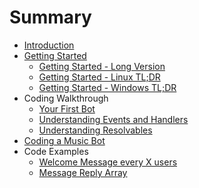 # Summary

* [Introduction](README.md)
* [Getting Started](getting-started/README.md)
   * [Getting Started - Long Version](getting-started/the-long-version.md)
   * [Getting Started - Linux TL;DR](getting-started/linux-tldr.md)
   * [Getting Started - Windows TL;DR](getting-started/windows-tldr.md)
* Coding Walkthrough
   * [Your First Bot](coding-walkthroughs/your_basic_bot.md)
   * [Understanding Events and Handlers](coding-walkthroughs/events_and_handlers.md)
   * [Understanding Resolvables](coding-walkthroughs/understanding_resolvables.md)
* [Coding a Music Bot](coding_a_music_bot.md)
* Code Examples
   * [Welcome Message every X users](samples/welcome_message_every_x_users.md)
   * [Message Reply Array](samples/message_reply_array.md)

